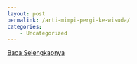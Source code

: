 ```yaml
---
layout: post
permalink: /arti-mimpi-pergi-ke-wisuda/
categories:
    - Uncategorized
---
```


[Baca Selengkapnya](/09)
